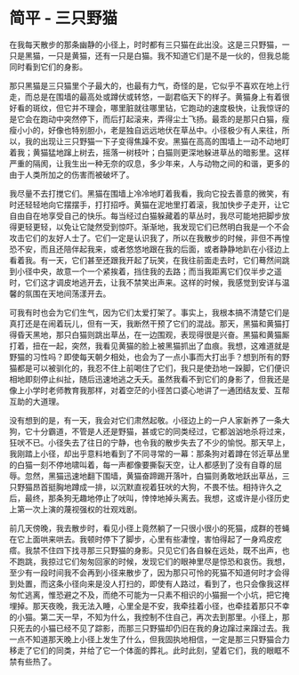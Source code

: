 # 简平 - 三只野猫

在我每天散步的那条幽静的小径上，时时都有三只猫在此出没。这是三只野猫，一只是黑猫，一只是黄猫，还有一只是白猫。我不知道它们是不是一伙的，但我总能同时看到它们的身影。

那只黑猫是三只猫里个子最大的，也最有力气，奇怪的是，它似乎不喜欢在地上行走，而总是在围墙的最高处或蹲伏或转悠，一副君临天下的样子。黄猫身上有着很好看的斑纹，但它并不理会，哪里脏就往哪里钻，它跑动的速度极快，让我惊讶的是它会在跑动中突然停下，而后打起滚来，弄得尘土飞扬。最乖的是那只白猫，瘦瘦小小的，好像也特别胆小，老是独自远远地伏在草丛中。小径极少有人来往，所以，我的出现让三只野猫一下子变得焦躁不安。黑猫在高高的围墙上一动不动地盯着我；黄猫猛地蹿上树去，摇落一树枝叶；白猫则更深地躲进草丛的暗影里。这样严重的隔阂，让我生出一种无奈的叹息，多少年来，人与动物之间的和谐，更多的由于人类所加之的伤害而被破坏了。

我尽量不去打搅它们。黑猫在围墙上冷冷地盯着我看，我向它投去善意的微笑，有时还轻轻地向它摆摆手，打打招呼。黄猫在泥地里打着滚，我加快步子走开，让它自由自在地享受自己的快乐。每当经过白猫躲藏着的草丛时，我尽可能地把脚步放得更轻更轻，以免让它陡然受到惊吓。渐渐地，我发现它们已然明白我是一个不会攻击它们的友好人士了。它们一定是认识我了，所以在我散步的时候，非但不再惶恐不安，而且还陪伴起我来，或者悠悠地跟在我的后面，或者静静地趴在小径边上看着我。有一天，它们甚至还跟我开起了玩笑，在我往前面走去时，它们蓦然间跳到小径中央，故意一个一个紧挨着，挡住我的去路；而当我距离它们仅半步之遥时，它们这才调皮地逃开去，让我不禁笑出声来。这样的时候，我感觉到安详与温馨的氛围在天地间荡漾开去。

可我有时也会为它们生气，因为它们太爱打架了。事实上，我根本搞不清楚它们是真打还是在闹着玩儿，但有一天，我断然干预了它们的混战。那天，黑猫和黄猫打得昏天黑地，那只白猫则跳出草丛，在一边围观，表现得很是兴奋。黑猫和黄猫厮打着，扭在一起，突然，我看见黄猫的脸上被黑猫抓出了血痕。我想，这难道就是野猫的习性吗？即使每天朝夕相处，也会为了一点小事而大打出手？想到所有的野猫都是可以被驯化的，我忍不住上前喝住了它们，我只是使劲地一跺脚，它们便识相地即刻停止纠扯，随后迅速地逃之夭夭。虽然我看不到它们的身影了，但我还是像上小学时老师教育我那样，对着空茫的小径苦口婆心地讲了一通团结友爱、互帮互助的大道理。

没有想到的是，有一天，我会对它们肃然起敬。小径边上的一户人家新养了一条大狗，它十分霸道，不管是人还是野猫，甚或它的同类经过，它都汹汹地杀将过来，狂吠不已。小径失去了往日的宁静，也令我的散步失去了不少的愉悦。那天早上，我刚踏上小径，却出乎意料地看到了不同寻常的一幕：那条狗对着蹲在邻近草丛里的白猫一刻不停地啸叫着，每一声都像要撕裂天空，让人都感到了没有自尊的屈辱。忽然，黑猫迅速地翻下围墙，黄猫奋蹄踢开落叶，白猫则勇敢地跃出草丛，三只野猫昂首挺胸地蹲成一排，以沉默直视着狂吠的大狗，不畏不怯。相持许久之后，最终，那条狗无趣地停止了吠叫，悻悻地掉头离去。我想，这或许是小径历史上第一次上演的蔑视强权的壮观戏剧。

前几天傍晚，我去散步时，看见小径上竟然躺了一只很小很小的死猫，成群的苍蝇在它上面哄来哄去。我顿时停下了脚步，心里有些凄惶，害怕得起了一身鸡皮疙瘩。我禁不住四下找寻那三只野猫的身影。只见它们各自躲在远处，既不出声，也不跑跳，我掠过它们匆匆回家的时候，发现它们的眼神里尽是惊恐和哀伤。我想，至少有一段时间我不会再到小径来散步了，因为那只可怜的死猫不知道何时才会得到处置，而这条小径向来是没人打扫的，即使有人路过，看到了，也只会像我这样匆忙逃离，惟恐避之不及，而绝不可能为一只素不相识的小猫掘一个小坑，把它掩埋掉。那天夜晚，我无法入睡，心里全是不安，我牵挂着小径，也牵挂着那只不幸的小猫。第二天一早，不知为什么，我控制不住自己，再次去到那里。小径上，那只死去的小猫已经不见了踪影，而那三只野猫却仍旧在我的身边蹿过来蹿过去。我一点不知道那天晚上小径上发生了什么，但我固执地相信，一定是那三只野猫合力移走了它们的同类，并给了它一个体面的葬礼。此时此刻，望着它们，我的眼眶不禁有些热了。
